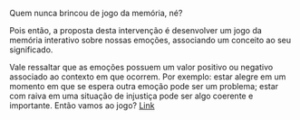 Quem nunca brincou de jogo da memória, né?

Pois então, a proposta desta intervenção é desenvolver um jogo da memória interativo sobre nossas emoções, associando um conceito ao seu significado.

Vale ressaltar que as emoções possuem um valor positivo ou negativo associado ao contexto em que ocorrem. Por exemplo: estar alegre em um momento em que se espera outra emoção pode ser um problema; estar com raiva em uma situação de injustiça pode ser algo coerente e importante. Então vamos ao jogo?
[Link](https://docs.google.com/document/d/1_VnEjjVb-IrmdUFu0cwQIZseU4w70Gr1/edit?usp=sharing&ouid=105022799751992817933&rtpof=true&sd=true)
